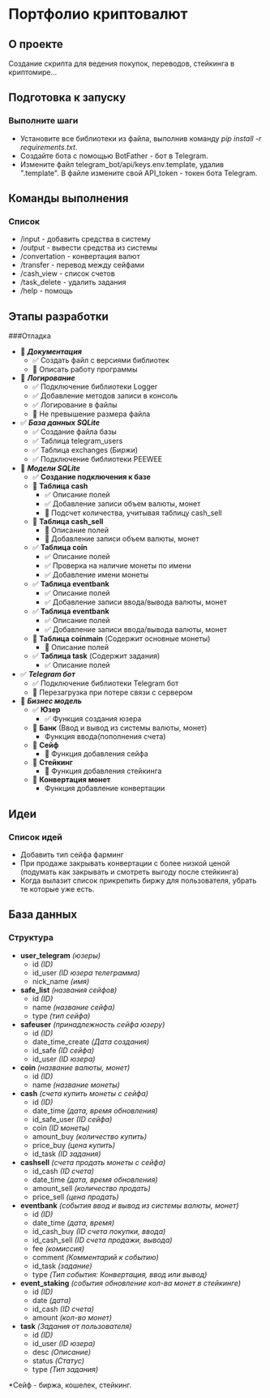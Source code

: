 # Портфолио криптовалют 
## О проекте
Создание скрипта для ведения покупок, переводов, стейкинга в криптомире...    
## Подготовка к запуску
### Выполните шаги
- Установите все библиотеки из файла, выполнив команду *pip install -r requirements.txt*.
- Создайте бота с помощью BotFather - бот в Telegram. 
- Измените файл telegram_bot/api/keys.env.template, удалив ".template". 
  В файле измените свой API_token - токен бота Telegram.
## Команды выполнения
### Список
- /input - добавить средства в систему
- /output - вывести средства из системы
- /convertation - конвертация валют
- /transfer - перевод между сейфами
- /cash_view - список счетов
- /task_delete - удалить задания
- /help - помощь
## Этапы разработки
###Отладка  
  - 🔲 ***Документация***
    - ✅ Создать файл с версиями библиотек
    - 🔲 Описать работу программы
  - 🔲 ***Логирование***
    - ✅ Подключение библиотеки Logger
    - ✅ Добавление методов записи в консоль
    - ✅ Логирование в файлы
    - 🔲 Не превышение размера файла
  - ✅ ***База данных SQLite***
    - ✅ Создание файла базы
    - ✅ Таблица telegram_users
    - ✅ Таблица exchanges (Биржи)
    - ✅ Подключение библиотеки PEEWEE
  - 🔲 ***Модели SQLite***
    - ✅ **Создание подключения к базе**
    - 🔲 **Таблица cash**
      - ✅ Описание полей
      - ✅ Добавление записи объем валюты, монет
      - 🔲 Подсчет количества, учитывая таблицу cash_sell
    - 🔲 **Таблица cash_sell**
      - 🔲 Описание полей
      - 🔲 Добавление записи объем валюты, монет
    - ✅ **Таблица coin**
      - ✅ Описание полей
      - ✅ Проверка на наличие монеты по имени
      - ✅ Добавление имени монеты
    - ✅ **Таблица eventbank**
      - ✅ Описание полей
      - ✅ Добавление записи ввода/вывода валюты, монет
    - ✅ **Таблица eventbank**
      - ✅ Описание полей
      - ✅ Добавление записи ввода/вывода валюты, монет
    - 🔲 **Таблица coinmain** (Содержит основные монеты)
      - 🔲 Описание полей
    - ✅ **Таблица task** (Содержит задания)
      - ✅ Описание полей
  - ✅ ***Telegram бот***
    - ✅ Подключение библиотеки Telegram бот
    - 🔲 Перезагрузка при потере связи с сервером
  - 🔲 ***Бизнес модель***
    - ✅ **Юзер**
      - ✅ Функция создания юзера
    - 🔲 **Банк** (Ввод и вывод из системы валюты, монет)
      - Функция ввода(пополнения счета)
    - 🔲 **Сейф**
      - 🔲 Функция добавления сейфа
    - 🔲 **Стейкинг**
      - 🔲 Функция добавления стейкинга
    - 🔲 **Конвертация монет**
      - Функция добавление конвертации


## Идеи
### Список идей
  - Добавить тип сейфа фарминг
  - При продаже закрывать конвертации с более низкой ценой
    (подумать как закрывать и смотреть выгоду после стейкинга)
  - Когда вылазит список прикрепить биржу для пользователя, убрать те которые уже есть.
## База данных    
  ### Структура    
  - **user_telegram** *(юзеры)*
    - id *(ID)*
    - id_user *(ID юзера телеграмма)*
    - nick_name *(имя)*
  - **safe_list** *(названия сейфов)*
    - id *(ID)*
    - name *(название сейфа)*
    - type *(тип cейфа)*
  - **safeuser** *(принадлежность сейфа юзеру)*
    - id *(ID)*
    - date_time_create *(Дата создания)*
    - id_safe *(ID cейфа)*
    - id_user *(ID юзера)*
  - **coin** *(название валюты, монет)*
    - id *(ID)*
    - name *(название монеты)*
  - **cash** *(счета купить монеты с сейфа)*
    - id *(ID)*
    - date_time *(дата, время обновления)*
    - id_safe_user *(ID сейфа)*
    - coin *(ID монеты)*
    - amount_buy *(количество купить)*
    - price_buy *(цена купить)*
    - id_task *(ID задания)*
  - **cashsell** *(счета продать монеты с сейфа)*
    - id_cash *(ID счета)*
    - date_time *(дата, время обновления)*
    - amount_sell *(количество продать)*
    - price_sell *(цена продать)*
  - **eventbank** *(события ввод и вывод из системы валюты, монет)*
    - id *(ID)*
    - date_time *(дата, время)*
    - id_cash_buy *(ID счета покупки, ввода)*
    - id_cash_sell *(ID счета продажи, вывода)*
    - fee *(комиссия)*
    - comment *(Комментарий к событию)*
    - id_task *(задание)*
    - type *(Тип события: Конвертация, ввод или вывод)*
  - **event_staking** *(события обновление кол-ва монет в стейкинге)*
    - id *(ID)*
    - date *(дата)*
    - id_cash *(ID счета)*
    - amount *(кол-во монет)*
  - **task** *(Задания от пользователя)*    
    - id *(ID)*
    - id_user *(ID юзера)*
    - desc *(Описание)*
    - status *(Статус)*
    - type *(Тип задания)*

  *Сейф - биржа, кошелек, стейкинг.
